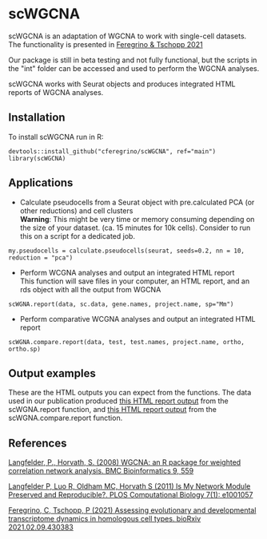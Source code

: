 # scWGCNA
scWGCNA is an adaptation of WGCNA to work with single-cell datasets.
The functionality is presented in  <a href="http://doi.org/10.1002/dvdy.384" target="_blank">Feregrino & Tschopp 2021</a>

Our package is still in beta testing and not fully functional, but the scripts in the "int" folder can be accessed and used to perform the WGCNA analyses.

scWGCNA works with Seurat objects and produces integrated HTML reports of WGCNA analyses.

## Installation

To install scWGCNA run in R:
```
devtools::install_github("cferegrino/scWGCNA", ref="main")
library(scWGCNA)

```

## Applications
* Calculate pseudocells from a Seurat object with pre.calculated PCA (or other reductions) and cell clusters  
**Warning**: This might be very time or memory consuming depending on the size of your dataset. (ca. 15 minutes for 10k cells). Consider to run this on a script for a dedicated job.  
```
my.pseudocells = calculate.pseudocells(seurat, seeds=0.2, nn = 10, reduction = "pca")
```
* Perform WCGNA analyses and output an integrated HTML report  
This function will save files in your computer, an HTML report, and an rds object with all the output from WGCNA  
```
scWGNA.report(data, sc.data, gene.names, project.name, sp="Mm")
```
* Perform comparative WCGNA analyses and output an integrated HTML report
```
scWGNA.compare.report(data, test, test.names, project.name, ortho, ortho.sp)
```

## Output examples
These are the HTML outputs you can expect from the functions.
The data used in our publication produced [this HTML report output](https://htmlpreview.github.io/?https://github.com/CFeregrino/scWGCNA/blob/main/HTMLexamples/WGCNA_report_E15test3_080421.html) from the scWGNA.report function, and [this HTML report output](https://htmlpreview.github.io/?https://github.com/CFeregrino/scWGCNA/blob/main/HTMLexamples/WGNA_comparative_E15.nb.html) from the scWGNA.compare.report function.

## References

<a href="https://bmcbioinformatics.biomedcentral.com/articles/10.1186/1471-2105-9-559" target="_blank">Langfelder, P., Horvath, S. (2008) WGCNA: an R package for weighted correlation network analysis. BMC Bioinformatics 9, 559</a>

<a href="https://journals.plos.org/ploscompbiol/article?id=10.1371/journal.pcbi.1001057" target="_blank">Langfelder P, Luo R, Oldham MC, Horvath S (2011) Is My Network Module Preserved and Reproducible?. PLOS Computational Biology 7(1): e1001057</a>

<a href="https://doi.org/10.1101/2021.02.09.430383" target="_blank">Feregrino, C, Tschopp, P (2021) Assessing evolutionary and developmental transcriptome dynamics in homologous cell types. bioRxiv 2021.02.09.430383</a>
